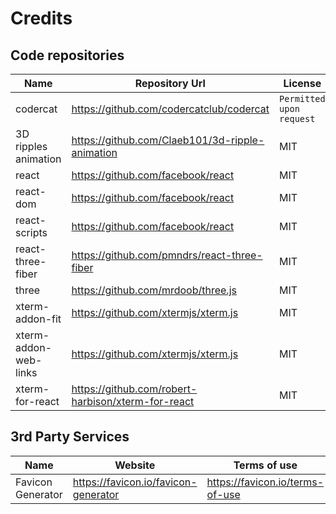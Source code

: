 Credits
=======
  
## Code repositories

|Name|Repository Url|License|
|----|-----|-----|
|codercat|https://github.com/codercatclub/codercat|`Permitted upon request`|
|3D ripples animation| https://github.com/Claeb101/3d-ripple-animation | MIT |
| react | https://github.com/facebook/react | MIT |
| react-dom | https://github.com/facebook/react | MIT |
| react-scripts | https://github.com/facebook/react | MIT |
| react-three-fiber | https://github.com/pmndrs/react-three-fiber | MIT |
| three | https://github.com/mrdoob/three.js | MIT |
| xterm-addon-fit | https://github.com/xtermjs/xterm.js | MIT |
| xterm-addon-web-links |  https://github.com/xtermjs/xterm.js | MIT |
| xterm-for-react | https://github.com/robert-harbison/xterm-for-react | MIT |

## 3rd Party Services

|Name|Website|Terms of use|
|----|-----|-----|
|Favicon Generator | https://favicon.io/favicon-generator |https://favicon.io/terms-of-use|
